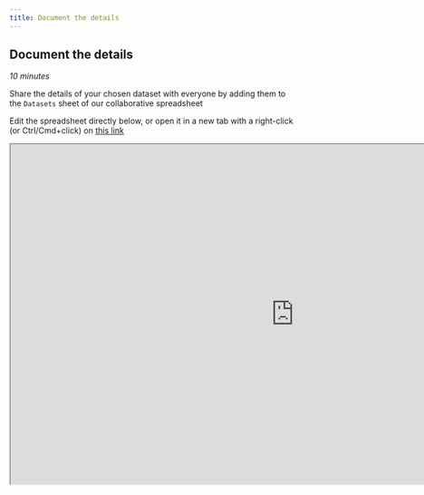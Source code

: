 ```yaml
---
title: Document the details
---
```


## Document the details
*10 minutes*

Share the details of your chosen dataset with everyone by adding them to the `Datasets` sheet of our collaborative spreadsheet

Edit the spreadsheet directly below, or open it in a new tab with a right-click (or Ctrl/Cmd+click) on [this link](https://cryptpad.fr/sheet/#/2/sheet/edit/uwavrR9MYDANOr7v0ECxdCFE)

<iframe width="1000" height="600" src="https://cryptpad.fr/sheet/#/2/sheet/edit/uwavrR9MYDANOr7v0ECxdCFE/embed/"></iframe>

